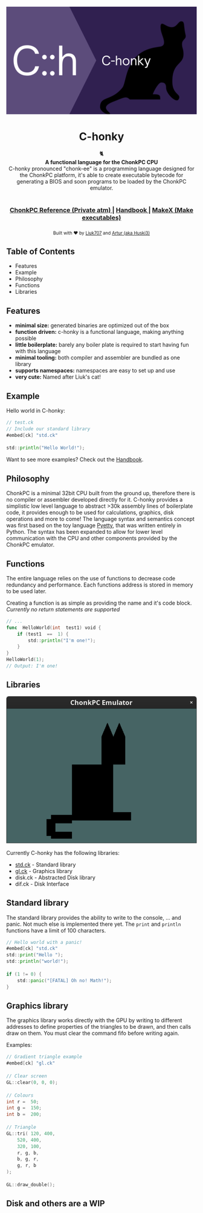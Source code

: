 ![img](https://github.com/HUSKI3/C-honky/blob/main/img/Ch.png)
<h1 align="center">C-honky</h1>

<div align="center">
  🐈
</div>
<div align="center">
  <strong>A functional language for the ChonkPC CPU</strong>
</div>
<div align="center">
  C-honky pronounced "chonk-ee" is a programming language designed for the ChonkPC platform, it's able to create executable bytecode for generating a BIOS and soon programs to be loaded by the ChonkPC emulator.
</div>

<br />
<div align="center">
  <h3>
    <a href="">
      ChonkPC Reference (Private atm)
    </a>
    <span> | </span>
    <a href="https://github.com/HUSKI3/C-honky/wiki/Getting-started">
      Handbook
    </a>
    <span> | </span>
    <a href="https://github.com/HUSKI3/Makex">
      MakeX (Make executables)
    </a>
  </h3>
</div>

<div align="center">
  <sub>Built with ❤︎ by
  <a href="https://github.com/liuk7071">Liuk707</a> and
  <a href="https://github.com/HUSKI3"> Artur (aka Huski3)</a>
</div>

## Table of Contents
- Features
- Example
- Philosophy
- Functions
- Libraries 

## Features
- __minimal size:__ generated binaries are optimized out of the box
- __function driven:__ c-honky is a functional language, making anything possible
- __little boilerplate:__ barely any boiler plate is required to start having fun with this language
- __minimal tooling:__ both compiler and assembler are bundled as one library
- __supports namespaces:__ namespaces are easy to set up and use
- __very cute:__ Named after Liuk's cat!

## Example
Hello world in C-honky:
```go
// test.ck
// Include our standard library
#embed[ck] "std.ck"

std::println("Hello World!");
```
Want to see more examples? Check out the [Handbook](https://github.com/HUSKI3/C-honky/wiki/Getting-started).

## Philosophy
ChonkPC is a minimal 32bit CPU built from the ground up, therefore there is no compiler or assembler developed directly for it. C-honky provides a simplistic low level language to abstract >30k assembly lines of boilerplate code, it provides enough to be used for calculations, graphics, disk operations and more to come! 
The language syntax and semantics concept was first based on the toy language [Pyetty](https://github.com/HUSKI3/Pyetty), that was written entirely in Python. The syntax has been expanded to allow for lower level communication with the CPU and other components provided by the ChonkPC emulator.

## Functions
The entire language relies on the use of functions to decrease code redundancy and performance. Each functions address is stored in memory to be used later. 

Creating a function is as simple as providing the name and it's code block. *Currently no return statements are supported*
```go
// ...
func  HelloWorld(int  test1) void {
	if (test1  ==  1) {
		std::println("I'm one!");
	}
}
HelloWorld(1);
// Output: I'm one!
```

## Libraries
![img](https://github.com/HUSKI3/C-honky/blob/main/img/boot.png)

Currently C-honky has the following libraries:
- [std.ck](https://github.com/HUSKI3/C-honky/blob/main/libs/std.ck) - Standard library
- [gl.ck](https://github.com/HUSKI3/C-honky/blob/main/libs/gl.ck)  - Graphics library
- disk.ck - Abstracted Disk library
- dif.ck - Disk Interface

## Standard library
The standard library provides the ability to write to the console, ... and panic. Not much else is implemented there yet. The `print` and `println` functions have a limit of 100 characters.
```go
// Hello world with a panic!
#embed[ck] "std.ck"
std::print("Hello ");
std::println("world!");

if (1 != 0) {
	std::panic("[FATAL] Oh no! Math!");
}
```

## Graphics library
The graphics library works directly with the GPU by writing to different addresses to define properties of the triangles to be drawn, and then calls draw on them. You must clear the command fifo before writing again. 

Examples:
```go
// Gradient triangle example
#embed[ck] "gl.ck"

// Clear screen
GL::clear(0, 0, 0);

// Colours
int r =  50;
int g =  150;
int b =  200;

// Triangle
GL::tri( 120, 400,
	520, 400,
	320, 100,
	r, g, b,
	b, g, r,
	g, r, b
);

GL::draw_double();
```

## Disk and others are a WIP
